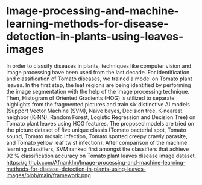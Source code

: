 # Image-processing-and-machine-learning-methods-for-disease-detection-in-plants-using-leaves-images
In order to classify diseases in plants, techniques like computer vision and image processing have been used from the last decade. For identification and classification of Tomato diseases, we trained a model on Tomato plant leaves. In the first step, the leaf regions are being identified by performing the image segmentation with the help of the image processing technique. Then, Histogram of Oriented Gradients (HOG) is utilized to separate highlights from the fragmented pictures and train six distinctive AI models (Support Vector Machine (SVM), Naive bayes, Decision tree, K-nearest neighbor (K-NN), Random Forest, Logistic Regression and Decision Tree) on Tomato plant leaves using HOG features. The proposed models are tried on the picture dataset of five unique classis (Tomato bacterial spot, Tomato sound, Tomato mosaic infection, Tomato spotted creepy crawly parasite, and Tomato yellow leaf twist infection). After comparison of the machine learning classifiers, SVM ranked first amongst the classifiers that achieve 92 % classiﬁcation accuracy on Tomato plant leaves disease image dataset.
https://github.com/Afnankhn/Image-processing-and-machine-learning-methods-for-disease-detection-in-plants-using-leaves-images/blob/main/framework.png
